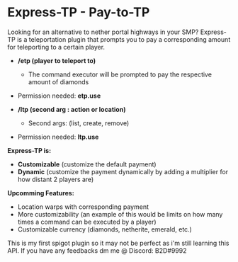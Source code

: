 # Express-TP - Pay-to-TP #

Looking for an alternative to nether portal highways in your SMP? Express-TP is a teleportation plugin that prompts you to pay a corresponding amount for teleporting to a certain player.

- **/etp (player to teleport to)**
  - The command executor will be prompted to pay the respective amount of diamonds
- Permission needed: **etp.use**  
- **/ltp (second arg : action or location)**
  - Second args: (list, create, remove)
  
- Permission needed: **ltp.use**


**Express-TP is:**
- **Customizable** (customize the default payment)
- **Dynamic** (customize the payment dynamically by adding a multiplier for how distant 2 players are)


**Upcomming Features:**
- Location warps with corresponding payment
- More customizability (an example of this would be limits on how many times a command can be executed by a player)
- Customizable currency (diamonds, netherite, emerald, etc.)

This is my first spigot plugin so it may not be perfect as i'm still learning this API. If you have any feedbacks dm me @ Discord: B2D#9992
